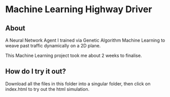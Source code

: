 # Machine Learning Highway Driver
## About
A Neural Network Agent I trained via Genetic Algorithm Machine Learning 
to weave past traffic dynamically on a 2D plane.

This Machine Learning project took me about 2 weeks to finalise.

## How do I try it out?
Download all the files in this folder into a singular folder,
then click on index.html to try out the html simulation.
